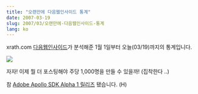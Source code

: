 ```yaml
---
title: "오랜만에 다음웹인사이드 통계"
date: 2007-03-19
slug: 2007/03/오랜만에-다음웹인사이드-통계
lang: ko
---
```


xrath.com [다음웹인사이드](http://iinside.daum.net)가 분석해준 1월 1일부터 오늘(03/19)까지의 통계입니다.

![](/img/daum_webinside_20070319.jpg)

자자! 이제 뭘 더 포스팅해야 주당 1,000명을 만들 수 있을까! (집착한다 ..)

참 [Adobe Apollo SDK Alpha 1 릴리즈](http://labs.adobe.com/technologies/apollo/) 됐습니다. (H)